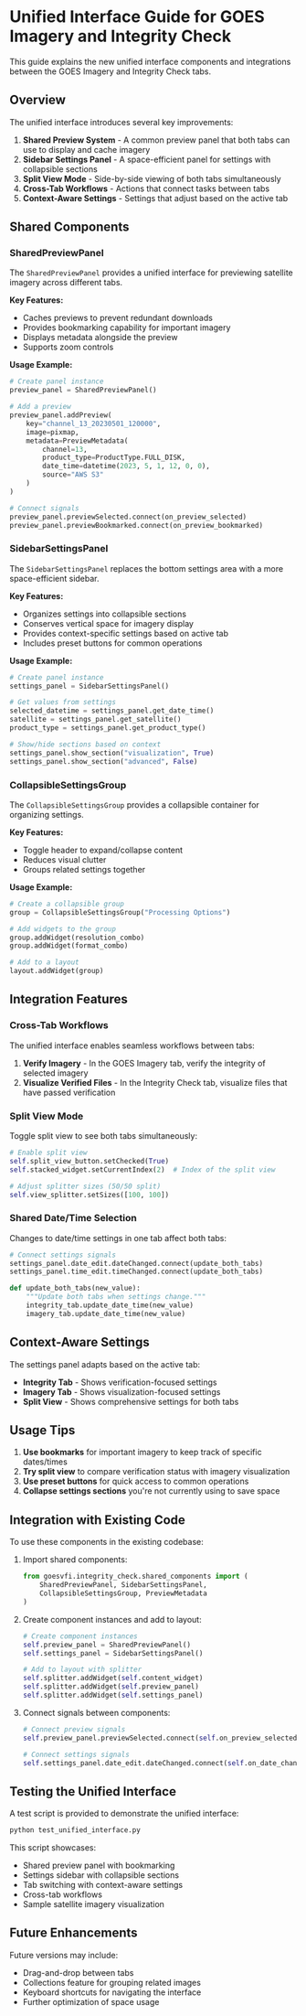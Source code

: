 # Unified Interface Guide for GOES Imagery and Integrity Check

This guide explains the new unified interface components and integrations between the GOES Imagery and Integrity Check tabs.

## Overview

The unified interface introduces several key improvements:

1. **Shared Preview System** - A common preview panel that both tabs can use to display and cache imagery
2. **Sidebar Settings Panel** - A space-efficient panel for settings with collapsible sections
3. **Split View Mode** - Side-by-side viewing of both tabs simultaneously
4. **Cross-Tab Workflows** - Actions that connect tasks between tabs
5. **Context-Aware Settings** - Settings that adjust based on the active tab

## Shared Components

### SharedPreviewPanel

The `SharedPreviewPanel` provides a unified interface for previewing satellite imagery across different tabs.

**Key Features:**
- Caches previews to prevent redundant downloads
- Provides bookmarking capability for important imagery
- Displays metadata alongside the preview
- Supports zoom controls

**Usage Example:**
```python
# Create panel instance
preview_panel = SharedPreviewPanel()

# Add a preview
preview_panel.addPreview(
    key="channel_13_20230501_120000",
    image=pixmap,
    metadata=PreviewMetadata(
        channel=13,
        product_type=ProductType.FULL_DISK,
        date_time=datetime(2023, 5, 1, 12, 0, 0),
        source="AWS S3"
    )
)

# Connect signals
preview_panel.previewSelected.connect(on_preview_selected)
preview_panel.previewBookmarked.connect(on_preview_bookmarked)
```

### SidebarSettingsPanel

The `SidebarSettingsPanel` replaces the bottom settings area with a more space-efficient sidebar.

**Key Features:**
- Organizes settings into collapsible sections
- Conserves vertical space for imagery display
- Provides context-specific settings based on active tab
- Includes preset buttons for common operations

**Usage Example:**
```python
# Create panel instance
settings_panel = SidebarSettingsPanel()

# Get values from settings
selected_datetime = settings_panel.get_date_time()
satellite = settings_panel.get_satellite()
product_type = settings_panel.get_product_type()

# Show/hide sections based on context
settings_panel.show_section("visualization", True)
settings_panel.show_section("advanced", False)
```

### CollapsibleSettingsGroup

The `CollapsibleSettingsGroup` provides a collapsible container for organizing settings.

**Key Features:**
- Toggle header to expand/collapse content
- Reduces visual clutter
- Groups related settings together

**Usage Example:**
```python
# Create a collapsible group
group = CollapsibleSettingsGroup("Processing Options")

# Add widgets to the group
group.addWidget(resolution_combo)
group.addWidget(format_combo)

# Add to a layout
layout.addWidget(group)
```

## Integration Features

### Cross-Tab Workflows

The unified interface enables seamless workflows between tabs:

1. **Verify Imagery** - In the GOES Imagery tab, verify the integrity of selected imagery
2. **Visualize Verified Files** - In the Integrity Check tab, visualize files that have passed verification

### Split View Mode

Toggle split view to see both tabs simultaneously:

```python
# Enable split view
self.split_view_button.setChecked(True)
self.stacked_widget.setCurrentIndex(2)  # Index of the split view

# Adjust splitter sizes (50/50 split)
self.view_splitter.setSizes([100, 100])
```

### Shared Date/Time Selection

Changes to date/time settings in one tab affect both tabs:

```python
# Connect settings signals
settings_panel.date_edit.dateChanged.connect(update_both_tabs)
settings_panel.time_edit.timeChanged.connect(update_both_tabs)

def update_both_tabs(new_value):
    """Update both tabs when settings change."""
    integrity_tab.update_date_time(new_value)
    imagery_tab.update_date_time(new_value)
```

## Context-Aware Settings

The settings panel adapts based on the active tab:

- **Integrity Tab** - Shows verification-focused settings
- **Imagery Tab** - Shows visualization-focused settings
- **Split View** - Shows comprehensive settings for both tabs

## Usage Tips

1. **Use bookmarks** for important imagery to keep track of specific dates/times
2. **Try split view** to compare verification status with imagery visualization
3. **Use preset buttons** for quick access to common operations
4. **Collapse settings sections** you're not currently using to save space

## Integration with Existing Code

To use these components in the existing codebase:

1. Import shared components:
   ```python
   from goesvfi.integrity_check.shared_components import (
       SharedPreviewPanel, SidebarSettingsPanel,
       CollapsibleSettingsGroup, PreviewMetadata
   )
   ```

2. Create component instances and add to layout:
   ```python
   # Create component instances
   self.preview_panel = SharedPreviewPanel()
   self.settings_panel = SidebarSettingsPanel()

   # Add to layout with splitter
   self.splitter.addWidget(self.content_widget)
   self.splitter.addWidget(self.preview_panel)
   self.splitter.addWidget(self.settings_panel)
   ```

3. Connect signals between components:
   ```python
   # Connect preview signals
   self.preview_panel.previewSelected.connect(self.on_preview_selected)

   # Connect settings signals
   self.settings_panel.date_edit.dateChanged.connect(self.on_date_changed)
   ```

## Testing the Unified Interface

A test script is provided to demonstrate the unified interface:

```bash
python test_unified_interface.py
```

This script showcases:
- Shared preview panel with bookmarking
- Settings sidebar with collapsible sections
- Tab switching with context-aware settings
- Cross-tab workflows
- Sample satellite imagery visualization

## Future Enhancements

Future versions may include:
- Drag-and-drop between tabs
- Collections feature for grouping related images
- Keyboard shortcuts for navigating the interface
- Further optimization of space usage
